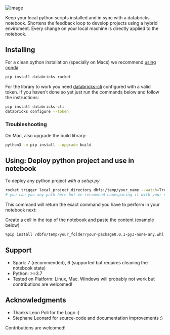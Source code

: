 ![image](https://user-images.githubusercontent.com/2252355/118677158-5293ed80-b7fc-11eb-9619-e98829bbc9ce.png)

Keep your local python scripts installed and in sync with a databricks notebook.
Shortens the feedback loop to develop projects using a hybrid enviroment.
Every change on your local machine is directly applied to the notebook.


## Installing

For a clean python installation (specially on Macs) we recommend [using conda](docs/conda.md)

```sh
pip install databricks-rocket
```

For the library to work you need [databricks-cli](https://pypi.org/project/databricks-cli) configured with a valid token.
If you haven't done so yet just run the commands below and follow the instructions:

```sh
pip install databricks-cli
databricks configure --token
```

### Troubleshooting

On Mac, also upgrade the build library:

```sh
python3 -m pip install --upgrade build 
```

## Using: Deploy python project and use in notebook


To deploy any python project *with a setup.py*

```sh
rocket trigger local_project_directory dbfs:/temp/your_name --watch=True
# you can you any path here but we recommend namespacing it with your name
```

This command will return the exact command you have to perform in your notebook next:

Create a cell in the top of the notebook and paste the content (example below)

```sh
%pip install /dbfs/temp/your_folder/your-package0.0.1-py3-none-any.whl  --force-reinstall --no-deps 
```

## Support

- Spark: 7 (recommended), 6 (supported but requires cleaning the notebook state)  
- Python: >=3.7
- Tested on Platform: Linux, Mac. Windows will probably not work but contributions are welcomed!


## Acknowledgments

- Thanks Leon Poli for the Logo :)
- Stephane Leonard for source-code and documentation improvements :)

Contributions are welcomed!

